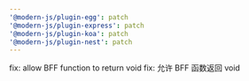 ```yaml
---
'@modern-js/plugin-egg': patch
'@modern-js/plugin-express': patch
'@modern-js/plugin-koa': patch
'@modern-js/plugin-nest': patch
---
```


fix: allow BFF function to return void
fix: 允许 BFF 函数返回 void

